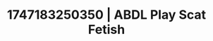 ---
categories:
- Mormon wife
- Consent-based play
- Cyberpunk intimacy
- Erotic tension
- Story-driven erotica
image: /assets/images/1747183250350.webp
layout: post
seo:
  description: Featured content with exclusive Scat Fetish, ABDL Play. HD images available.
  keywords: Scat Fetish, ABDL Play
  og_image: /assets/images/1747183250350.webp
  schema_type: VisualArtwork
tags:
- ABDL Play
- Scat Fetish
- '#1747183250350'
title: 1747183250350 | ABDL Play Scat Fetish
---